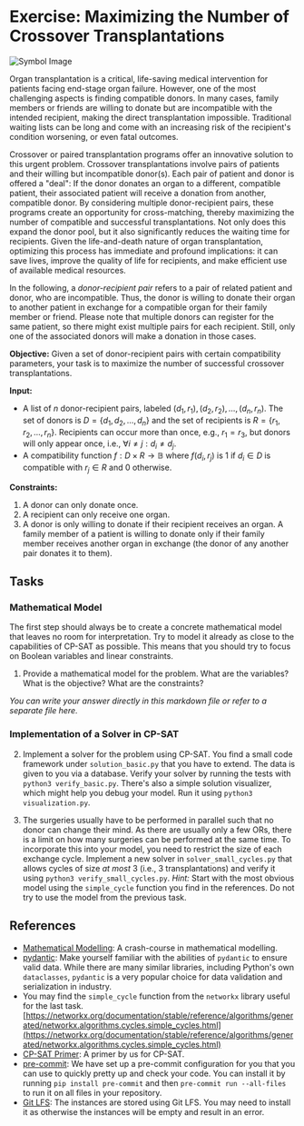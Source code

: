 # Exercise: Maximizing the Number of Crossover Transplantations

![Symbol Image](./.assets/dalle-transpl.png)

Organ transplantation is a critical, life-saving medical intervention for
patients facing end-stage organ failure. However, one of the most challenging
aspects is finding compatible donors. In many cases, family members or friends
are willing to donate but are incompatible with the intended recipient, making
the direct transplantation impossible. Traditional waiting lists can be long and
come with an increasing risk of the recipient's condition worsening, or even
fatal outcomes.

Crossover or paired transplantation programs offer an innovative solution to
this urgent problem. Crossover transplantations involve pairs of patients and
their willing but incompatible donor(s). Each pair of patient and donor is
offered a "deal": If the donor donates an organ to a different, compatible
patient, their associated patient will receive a donation from another,
compatible donor. By considering multiple donor-recipient pairs, these programs
create an opportunity for cross-matching, thereby maximizing the number of
compatible and successful transplantations. Not only does this expand the donor
pool, but it also significantly reduces the waiting time for recipients. Given
the life-and-death nature of organ transplantation, optimizing this process has
immediate and profound implications: it can save lives, improve the quality of
life for recipients, and make efficient use of available medical resources.

In the following, a _donor-recipient pair_ refers to a pair of related patient
and donor, who are incompatible. Thus, the donor is willing to donate their
organ to another patient in exchange for a compatible organ for their family
member or friend. Please note that multiple donors can register for the same
patient, so there might exist multiple pairs for each recipient. Still, only one
of the associated donors will make a donation in those cases.

**Objective:** Given a set of donor-recipient pairs with certain compatibility
parameters, your task is to maximize the number of successful crossover
transplantations.

**Input:**

- A list of $n$ donor-recipient pairs, labeled
  $(d_1, r_1), (d_2, r_2), \ldots, (d_n, r_n)$. The set of donors is
  $D = \{d_1, d_2, \ldots, d_n\}$ and the set of recipients is
  $R = \{r_1, r_2, \ldots, r_n\}$. Recipients can occur more than once, e.g.,
  $r_1=r_3$, but donors will only appear once, i.e.,
  $\forall i\not= j: d_i\not=d_j$.
- A compatibility function $f: D\times R \rightarrow \mathbb{B}$ where
  $f(d_i, r_j)$ is 1 if $d_i\in D$ is compatible with $r_j\in R$ and 0
  otherwise.

**Constraints:**

1. A donor can only donate once.
2. A recipient can only receive one organ.
3. A donor is only willing to donate if their recipient receives an organ. A
   family member of a patient is willing to donate only if their family member
   receives another organ in exchange (the donor of any another pair donates it
   to them).

## Tasks

### Mathematical Model

The first step should always be to create a concrete mathematical model that
leaves no room for interpretation. Try to model it already as close to the
capabilities of CP-SAT as possible. This means that you should try to focus on
Boolean variables and linear constraints.

1. Provide a mathematical model for the problem. What are the variables? What is
   the objective? What are the constraints?

_You can write your answer directly in this markdown file or refer to a separate
file here._

<!-- ADD YOUR ANSWER HERE -->

### Implementation of a Solver in CP-SAT

2. Implement a solver for the problem using CP-SAT. You find a small code
   framework under `solution_basic.py` that you have to extend. The data is
   given to you via a database. Verify your solver by running the tests with
   `python3 verify_basic.py`. There's also a simple solution visualizer, which
   might help you debug your model. Run it using `python3 visualization.py`.

3. The surgeries usually have to be performed in parallel such that no donor can
   change their mind. As there are usually only a few ORs, there is a limit on
   how many surgeries can be performed at the same time. To incorporate this
   into your model, you need to restrict the size of each exchange cycle.
   Implement a new solver in `solver_small_cycles.py` that allows cycles of size *at most* 3 (i.e., 3 transplantations) and verify it using
   `python3 verify_small_cycles.py`.
   *Hint:* Start with the most obvious model using the `simple_cycle` function you find in the references. Do not try to use the model from the previous task.

## References

- [Mathematical Modelling](https://www.gurobi.com/resources/math-programming-modeling-basics/):
  A crash-course in mathematical modelling.
- [pydantic](https://docs.pydantic.dev/latest/): Make yourself familiar with the
  abilities of `pydantic` to ensure valid data. While there are many similar
  libraries, including Python's own `dataclasses`, `pydantic` is a very popular
  choice for data validation and serialization in industry.
- You may find the `simple_cycle` function from the `networkx` library useful for the last task. [https://networkx.org/documentation/stable/reference/algorithms/generated/networkx.algorithms.cycles.simple_cycles.html](https://networkx.org/documentation/stable/reference/algorithms/generated/networkx.algorithms.cycles.simple_cycles.html)
- [CP-SAT Primer](https://github.com/d-krupke/cpsat-primer): A primer by us for
  CP-SAT.
- [pre-commit](https://pre-commit.com/): We have set up a pre-commit
  configuration for you that you can use to quickly pretty up and check your
  code. You can install it by running `pip install pre-commit` and then
  `pre-commit run --all-files` to run it on all files in your repository.
- [Git LFS](https://git-lfs.com/): The instances are stored using Git LFS. You
  may need to install it as otherwise the instances will be empty and result in
  an error.
